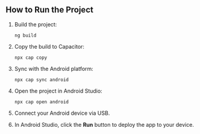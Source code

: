 ## How to Run the Project

1. Build the project:
    ```
    ng build
    ```

2. Copy the build to Capacitor:
    ```
    npx cap copy
    ```

3. Sync with the Android platform:
    ```
    npx cap sync android
    ```

4. Open the project in Android Studio:
    ```
    npx cap open android
    ```

5. Connect your Android device via USB.

6. In Android Studio, click the **Run** button to deploy the app to your device.




